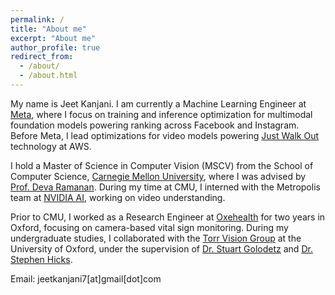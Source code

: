 ```yaml
---
permalink: /
title: "About me"
excerpt: "About me"
author_profile: true
redirect_from: 
  - /about/
  - /about.html
---
```

My name is Jeet Kanjani. I am currently a Machine Learning Engineer at [Meta](https://ai.meta.com/), where I focus on training and inference optimization for multimodal foundation models powering ranking across Facebook and Instagram. Before Meta, I lead optimizations for video models powering [Just Walk Out](https://justwalkout.com/) technology at AWS. 

I hold a Master of Science in Computer Vision (MSCV) from the School of Computer Science, [Carnegie Mellon University](https://www.cs.cmu.edu/), where I was advised by [Prof. Deva Ramanan](https://www.cs.cmu.edu/~deva/). During my time at CMU, I interned with the Metropolis team at [NVIDIA AI](https://www.nvidia.com/en-us/ai-data-science/), working on video understanding.

Prior to CMU, I worked as a Research Engineer at [Oxehealth](https://www.oxehealth.com/) for two years in Oxford, focusing on camera-based vital sign monitoring. During my undergraduate studies, I collaborated with the [Torr Vision Group](https://torrvision.com/) at the University of Oxford, under the supervision of [Dr. Stuart Golodetz](https://www.robots.ox.ac.uk/~stuart/) and [Dr. Stephen Hicks](https://www.ndcn.ox.ac.uk/team/stephen-hicks).

Email: jeetkanjani7[at]gmail[dot]com


